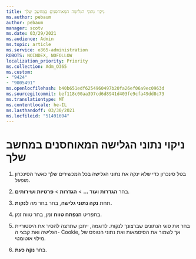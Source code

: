 ```yaml
---
title: ניקוי נתוני הגלישה המאוחסנים במחשב שלך
ms.author: pebaum
author: pebaum
manager: scotv
ms.date: 03/29/2021
ms.audience: Admin
ms.topic: article
ms.service: o365-administration
ROBOTS: NOINDEX, NOFOLLOW
localization_priority: Priority
ms.collection: Adm_O365
ms.custom:
- "9424"
- "9005491"
ms.openlocfilehash: b40b651edf6254960497b20fa26ef06a9ec0963d
ms.sourcegitcommit: bef118c00aa397cd6d8941d403fe9cfa49dd8c73
ms.translationtype: MT
ms.contentlocale: he-IL
ms.lasthandoff: 03/30/2021
ms.locfileid: "51491694"
---
```

# <a name="clear-the-browsing-data-stored-on-your-computer"></a>ניקוי נתוני הגלישה המאוחסנים במחשב שלך

1. בטל סינכרון כדי שלא ינקה את נתוני הגלישה בכל המכשירים שלך כאשר הסינכרון מופעל.

1. בחר **הגדרות ועוד ...**  >  **הגדרות**  >  **פרטיות ושירותים**.

1. תחת **נקה נתוני גלישה**, בחר בחר מה **לנקות.**

1. בתפריט **הנפתח טווח** זמן, בחר טווח זמן.

1. בחר את סוגי הנתונים שברצונך לנקות. לדוגמה, ייתכן שתרצה להסיר את היסטוריית הגלישה ואת קבצי ה- Cookie, אך לשמור את הסיסמאות ואת נתוני הטופס של מילוי אוטומטי.

1. בחר **נקה כעת**.
